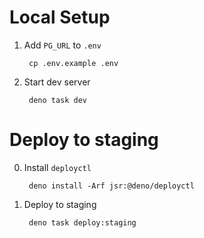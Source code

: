 # Local Setup

1. Add `PG_URL` to `.env`

        cp .env.example .env

2. Start dev server

        deno task dev

# Deploy to staging

0. Install `deployctl`

        deno install -Arf jsr:@deno/deployctl

1. Deploy to staging

        deno task deploy:staging